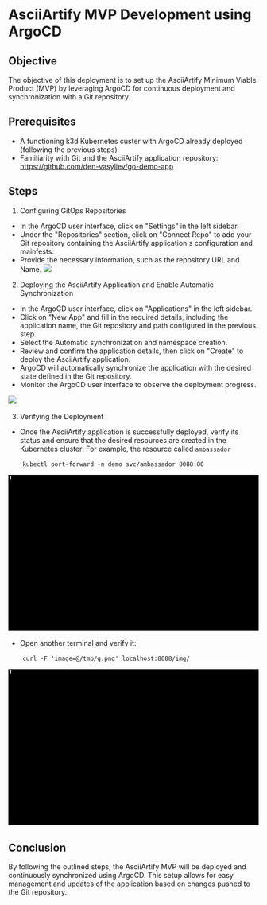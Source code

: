 # AsciiArtify MVP Development using ArgoCD
## Objective
The objective of this deployment is to set up the AsciiArtify Minimum Viable Product (MVP) by leveraging ArgoCD for continuous deployment and synchronization with a Git repository.

## Prerequisites
- A functioning k3d Kubernetes custer with ArgoCD already deployed (following the previous steps)
- Familiarity with Git and the AsciiArtify application repository: https://github.com/den-vasyliev/go-demo-app

## Steps
1. Configuring GitOps Repositories
- In the ArgoCD user interface, click on "Settings" in the left sidebar.
- Under the "Repositories" section, click on "Connect Repo" to add your Git repository containing the AsciiArtify application's configuration and mainfests.
- Provide the necessary information, such as the repository URL and Name.
![](https://github.com/ng-n/AsciiArtify/blob/main/.data/settings.gif)

2. Deploying the AsciiArtify Application and Enable Automatic Synchronization
- In the ArgoCD user interface, click on "Applications" in the left sidebar.
- Click on "New App" and fill in the required details, including the application name, the Git repository and path configured in the previous step.
- Select the Automatic synchronization and namespace creation.
- Review and confirm the application details, then click on "Create" to deploy the AsciiArtify application.
- ArgoCD will automatically synchronize the application with the desired state defined in the Git repository.
- Monitor the ArgoCD user interface to observe the deployment progress.

![](https://github.com/ng-n/AsciiArtify/blob/main/.data/settings.gif)

3. Verifying the Deployment
- Once the AsciiArtify application is successfully deployed, verify its status and ensure that the desired resources are created in the Kubernetes cluster:
For example, the resource called `ambassador`
```
    kubectl port-forward -n demo svc/ambassador 8088:80
```
![](https://github.com/ng-n/AsciiArtify/blob/main/.data/ambassador_port_forward.gif)

- Open another terminal and verify it:
```
    curl -F 'image=@/tmp/g.png' localhost:8088/img/
```
![](https://github.com/ng-n/AsciiArtify/blob/main/.data/curl_google_image.gif)

## Conclusion

By following the outlined steps, the AsciiArtify MVP will be deployed and continuously synchronized using ArgoCD. This setup allows for easy management and updates of the application based on changes pushed to the Git repository.
